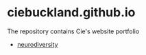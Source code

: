 # ciebuckland.github.io

The repository contains Cie's website portfolio

* [neurodiversity](neurodiversity/)

